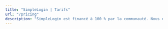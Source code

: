 ```yaml
---
title: "SimpleLogin | Tarifs"
url: "/pricing"
description: "SimpleLogin est financé à 100 % par la communauté. Nous dépendons de votre soutien pour continuer à faire fonctionner le service et développer de nouvelles fonctionnalités."
---
```


